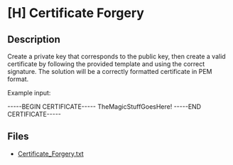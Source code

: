 # [H] Certificate Forgery

## Description

Create a private key that corresponds to the public key, then create a valid certificate by following the provided template and using the correct signature. The solution will be a correctly formatted certificate in PEM format.

Example input:
-----BEGIN CERTIFICATE----- TheMagicStuffGoesHere! -----END CERTIFICATE-----

## Files

* [Certificate_Forgery.txt](<files/Certificate_Forgery.txt>)

